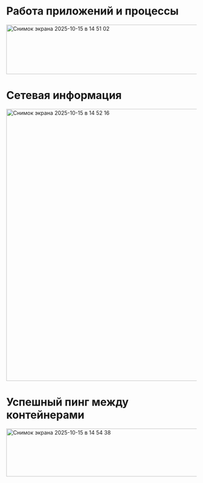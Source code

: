 # Работа приложений и процессы
<img width="725" height="131" alt="Снимок экрана 2025-10-15 в 14 51 02" src="https://github.com/user-attachments/assets/0f7462e5-02b9-4850-a662-047f795a7858" />

# Сетевая информация
<img width="709" height="720" alt="Снимок экрана 2025-10-15 в 14 52 16" src="https://github.com/user-attachments/assets/f8b179e1-b863-492f-8d14-00b2ed3e7cba" />

# Успешный пинг между контейнерами
<img width="541" height="127" alt="Снимок экрана 2025-10-15 в 14 54 38" src="https://github.com/user-attachments/assets/12cef32a-dbe9-47ec-b0ad-d9188ec335a1" />

